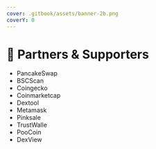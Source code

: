 ```yaml
---
cover: .gitbook/assets/banner-2b.png
coverY: 0
---
```


# 🏬 Partners & Supporters

* PancakeSwap
* BSCScan
* Coingecko
* Coinmarketcap
* Dextool
* Metamask
* Pinksale
* TrustWalle
* PooCoin
* DexView
